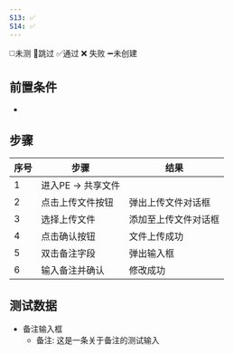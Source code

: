 ```yaml
---
S13: ✅
S14: ✅
---
```

◻️未测    🚫跳过     ✅通过    ❌ 失败    ➖未创建

## 前置条件

- 

## 步骤

| 序号  | 步骤           | 结果         |
| --- | ------------ | ---------- |
| 1   | 进入PE -> 共享文件 |            |
| 2   | 点击上传文件按钮     | 弹出上传文件对话框  |
| 3   | 选择上传文件       | 添加至上传文件对话框 |
| 4   | 点击确认按钮       | 文件上传成功     |
| 5   | 双击备注字段       | 弹出输入框      |
| 6   | 输入备注并确认      | 修改成功       |

## 测试数据

- 备注输入框
	- 备注: 这是一条关于备注的测试输入
